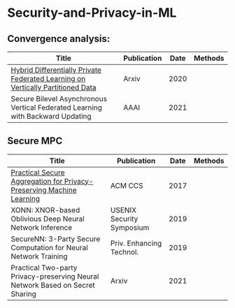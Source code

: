 # Security-and-Privacy-in-ML

## Convergence analysis:

Title | Publication  | Date | Methods
 ---- | ----- | ------ | ------ 
 [Hybrid Differentially Private Federated Learning on Vertically Partitioned Data](https://arxiv.org/abs/2009.02763) | Arxiv | 2020 |
 Secure Bilevel Asynchronous Vertical Federated Learning with Backward Updating  | AAAI | 2021 |

## Secure MPC

Title | Publication  | Date | Methods
 ---- | ----- | ------ | ------ 
 [Practical Secure Aggregation for Privacy-Preserving Machine Learning](https://arxiv.org/abs/2009.02763) | ACM CCS | 2017 |
 XONN: XNOR-based Oblivious Deep Neural Network Inference  | USENIX Security Symposium | 2019 |
 SecureNN: 3-Party Secure Computation for Neural Network Training  | Priv. Enhancing Technol. | 2019 |
 Practical Two-party Privacy-preserving Neural Network Based on Secret Sharing  | Arxiv | 2021 |
